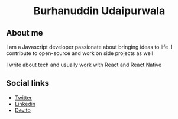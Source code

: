 <h1 align="center">Burhanuddin Udaipurwala</h1>

## About me
I am a Javascript developer passionate about bringing ideas to life. I contribute to open-source and work on side projects as well

I write about tech and usually work with React and React Native

## Social links
- [Twitter](https://twitter.com/burhanuday)
- [Linkedin](https://www.linkedin.com/in/burhanuddin-udaipurwala/)
- [Dev.to](https://dev.to/burhanuday)